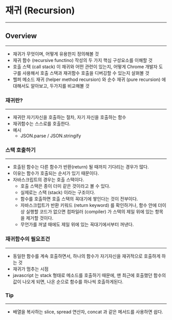 # 재귀 (Recursion)

---

## Overview

---

- 재귀가 무엇이며, 어떻게 유용한지 정의해볼 것
- 재귀 함수 (recursive functino) 작성의 두 가지 핵심 구성요소를 이해할 것
- 호출 스택 (call stack) 이 재귀와 어떤 관련이 있는지, 어떻게 Chrome 개발자 도구를 사용해서 호출 스택과 재귀함수 호출을 디버깅할 수 있는지 살펴볼 것
- 헬퍼 메소드 재귀 (helper method recursion) 와 순수 재귀 (pure recursion) 에 대해서도 알아보고, 두가지를 비교해볼 것

### 재귀란?

---

- 재귀란 자기자신을 호출하는 절차, 자기 자신을 호출하는 함수
- 재귀함수는 스스로를 호출한다.
- 예시
    - JSON.parse / JSON.stringify



### 스택 호출하기

---

- 호출된 함수는 다른 함수가 반환(return) 될 때까지 기다리는 경우가 많다.
- 이유는 함수가 호출되는 순서가 있기 때문이다.
- 자바스크립트의 경우는 호출 스택이다.
    - 호출 스택은 종이 더미 같은 것이라고 볼 수 있다.
    - 실제로는 스택 (stack) 이라는 구조이다.
    - 함수를 호출하면 호출 스택의 꼭대기에 쌓인다는 것이 전부이다.
    - 자바스크립트가 반환 키워드 (return keyword) 를 확인하거나, 함수 안에 더이상 실행할 코드가 없으면 컴파일러 (compiler) 가 스택의 제일 위에 있는 항목을 제거할 것이다.
    - 무언가를 꺼낼 때에도 제일 위에 있는 꼭대기에서부터 꺼낸다.



### 재귀함수의 필요조건

---

- 동일한 함수를 계속 호출하면서, 하나의 함수가 자기자신을 재귀적으로 호출하게 하는 것
- 재귀가 멈추는 시점
- javascript 는 stack 형태로 메소드를 호출하기 때문에, 맨 최근에 호출했던 함수의 값이 나오게 되면, 나온 순으로 함수를 하나씩 호출하게된다.



### Tip

---

- 배열을 복사하는 slice, spread 연산자, concat 과 같은 메서드를 사용하면 쉽다.


